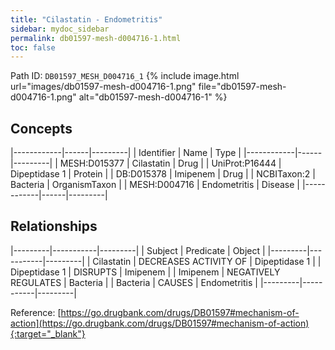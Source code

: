 ```yaml
---
title: "Cilastatin - Endometritis"
sidebar: mydoc_sidebar
permalink: db01597-mesh-d004716-1.html
toc: false 
---
```



Path ID: `DB01597_MESH_D004716_1`
{% include image.html url="images/db01597-mesh-d004716-1.png" file="db01597-mesh-d004716-1.png" alt="db01597-mesh-d004716-1" %}

## Concepts

|------------|------|---------|
| Identifier | Name | Type    |
|------------|------|---------|
| MESH:D015377 | Cilastatin | Drug |
| UniProt:P16444 | Dipeptidase 1 | Protein |
| DB:D015378 | Imipenem | Drug |
| NCBITaxon:2 | Bacteria | OrganismTaxon |
| MESH:D004716 | Endometritis | Disease |
|------------|------|---------|

## Relationships

|---------|-----------|---------|
| Subject | Predicate | Object  |
|---------|-----------|---------|
| Cilastatin | DECREASES ACTIVITY OF | Dipeptidase 1 |
| Dipeptidase 1 | DISRUPTS | Imipenem |
| Imipenem | NEGATIVELY REGULATES | Bacteria |
| Bacteria | CAUSES | Endometritis |
|---------|-----------|---------|

Reference: [https://go.drugbank.com/drugs/DB01597#mechanism-of-action](https://go.drugbank.com/drugs/DB01597#mechanism-of-action){:target="_blank"}